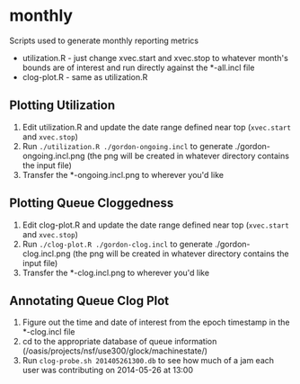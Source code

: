 monthly
=======

Scripts used to generate monthly reporting metrics

* utilization.R -  just change xvec.start and xvec.stop to whatever month's 
    bounds are of interest and run directly against the *-all.incl file
* clog-plot.R - same as utilization.R

Plotting Utilization
--------------------
1. Edit utilization.R and update the date range defined near top (`xvec.start` and `xvec.stop`)
2. Run `./utilization.R ./gordon-ongoing.incl` to generate ./gordon-ongoing.incl.png (the png will be created in whatever directory contains the input file)
3. Transfer the *-ongoing.incl.png to wherever you'd like

Plotting Queue Cloggedness
--------------------------
1. Edit clog-plot.R and update the date range defined near top (`xvec.start` and `xvec.stop`)
2. Run `./clog-plot.R ./gordon-clog.incl` to generate ./gordon-clog.incl.png (the png will be created in whatever directory contains the input file)
3. Transfer the *-clog.incl.png to wherever you'd like

Annotating Queue Clog Plot
--------------------------
1. Figure out the time and date of interest from the epoch timestamp in the *-clog.incl file
2. cd to the appropriate database of queue information (/oasis/projects/nsf/use300/glock/machinestate/)
3. Run `clog-probe.sh 201405261300.db` to see how much of a jam each user was contributing on 2014-05-26 at 13:00
